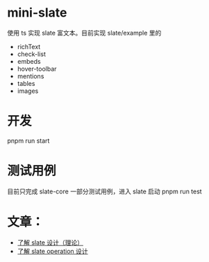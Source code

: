 # mini-slate
使用 ts 实现 slate 富文本。目前实现 slate/example 里的
- richText
- check-list
- embeds
- hover-toolbar
- mentions
- tables
- images

# 开发
pnpm run start

# 测试用例
目前只完成 slate-core 一部分测试用例，进入 slate 启动 pnpm run test


# 文章：
- [了解 slate 设计（理论）](https://n1pwb3impj.feishu.cn/wiki/wikcnIO8JFKdzhW3HYJDg40zzlg)
- [了解 slate operation 设计](https://n1pwb3impj.feishu.cn/wiki/wikcnIoFgguvfdYdC4LqNbJZYIb)
